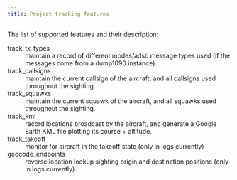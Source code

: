 ```yaml
---
title: Project tracking features
---
```


The list of supported features and their description:

<dl>
<dt>track_tx_types</dt>
<dd>maintain a record of different modes/adsb message types used (if the messages come from a dump1090 instance).</dd>
<dt>track_callsigns</dt>
<dd>maintain the current callsign of the aircraft, and all callsigns used throughout the sighting.</dd>
<dt>track_squawks</dt>
<dd>maintain the current squawk of the aircraft, and all squawks used throughout the sighting.</dd>
<dt>track_kml</dt>
<dd>record locations broadcast by the aircraft, and generate a Google Earth KML file plotting its course + altitude.</dd>
<dt>track_takeoff</dt>
<dd>monitor for aircraft in the takeoff state (only in logs currently)</dd>
<dt>geocode_endpoints</dt>
<dd>reverse location lookup sighting origin and destination positions (only in logs currently)</dd>
</dl>